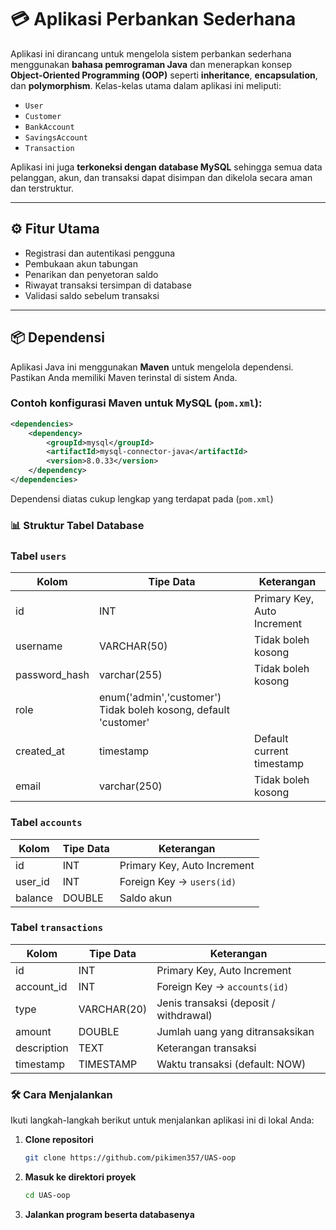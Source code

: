 # 💳 Aplikasi Perbankan Sederhana

Aplikasi ini dirancang untuk mengelola sistem perbankan sederhana menggunakan **bahasa pemrograman Java** dan menerapkan konsep **Object-Oriented Programming (OOP)** seperti **inheritance**, **encapsulation**, dan **polymorphism**. Kelas-kelas utama dalam aplikasi ini meliputi:

- `User`
- `Customer`
- `BankAccount`
- `SavingsAccount`
- `Transaction`

Aplikasi ini juga **terkoneksi dengan database MySQL** sehingga semua data pelanggan, akun, dan transaksi dapat disimpan dan dikelola secara aman dan terstruktur.

---

## ⚙️ Fitur Utama

- Registrasi dan autentikasi pengguna
- Pembukaan akun tabungan
- Penarikan dan penyetoran saldo
- Riwayat transaksi tersimpan di database
- Validasi saldo sebelum transaksi

---

## 📦 Dependensi

Aplikasi Java ini menggunakan **Maven** untuk mengelola dependensi. Pastikan Anda memiliki Maven terinstal di sistem Anda.

### Contoh konfigurasi Maven untuk MySQL (`pom.xml`):

```xml
<dependencies>
    <dependency>
        <groupId>mysql</groupId>
        <artifactId>mysql-connector-java</artifactId>
        <version>8.0.33</version>
    </dependency>
</dependencies>
```
Dependensi diatas cukup lengkap yang terdapat pada  (`pom.xml`)

### 📊 Struktur Tabel Database

### Tabel `users`

| Kolom     | Tipe Data     | Keterangan                 |
|-----------|---------------|----------------------------|
| id        | INT           | Primary Key, Auto Increment |
| username  | VARCHAR(50)   | Tidak boleh kosong         |
| password_hash  | varchar(255)  | Tidak boleh kosong         |
| role  | enum('admin','customer')  Tidak boleh kosong, default 'customer'         |
| created_at  | timestamp  | Default current timestamp       |
| email  | varchar(250)  | Tidak boleh kosong         |


### Tabel `accounts`

| Kolom     | Tipe Data | Keterangan                                  |
|-----------|-----------|---------------------------------------------|
| id        | INT       | Primary Key, Auto Increment                 |
| user_id   | INT       | Foreign Key → `users(id)`                   |
| balance   | DOUBLE    | Saldo akun                                   |

### Tabel `transactions`

| Kolom       | Tipe Data    | Keterangan                                  |
|-------------|--------------|---------------------------------------------|
| id          | INT          | Primary Key, Auto Increment                 |
| account_id  | INT          | Foreign Key → `accounts(id)`               |
| type        | VARCHAR(20)  | Jenis transaksi (deposit / withdrawal)     |
| amount      | DOUBLE       | Jumlah uang yang ditransaksikan            |
| description | TEXT         | Keterangan transaksi                        |
| timestamp   | TIMESTAMP    | Waktu transaksi (default: NOW)             |


### 🛠️ Cara Menjalankan

Ikuti langkah-langkah berikut untuk menjalankan aplikasi ini di lokal Anda:

1. **Clone repositori**
   ```bash
   git clone https://github.com/pikimen357/UAS-oop
2. **Masuk ke direktori proyek**
   ```bash
   cd UAS-oop

3. **Jalankan program beserta databasenya**


